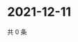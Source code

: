 # 2021-12-11

共 0 条

<!-- BEGIN WEIBO -->
<!-- 最后更新时间 Sat Dec 11 2021 17:00:43 GMT+0800 (China Standard Time) -->

<!-- END WEIBO -->

